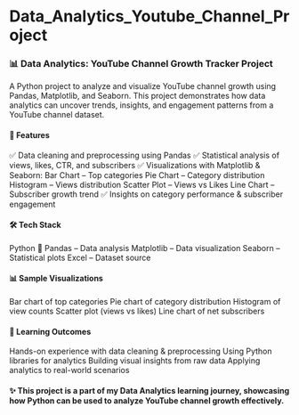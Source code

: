 # Data_Analytics_Youtube_Channel_Project

### 📊 Data Analytics: YouTube Channel Growth Tracker Project

A Python project to analyze and visualize YouTube channel growth using Pandas, Matplotlib, and Seaborn.
This project demonstrates how data analytics can uncover trends, insights, and engagement patterns from a YouTube channel dataset.

#### 🚀 Features

✅ Data cleaning and preprocessing using Pandas
✅ Statistical analysis of views, likes, CTR, and subscribers
✅ Visualizations with Matplotlib & Seaborn:
Bar Chart – Top categories
Pie Chart – Category distribution
Histogram – Views distribution
Scatter Plot – Views vs Likes
Line Chart – Subscriber growth trend
✅ Insights on category performance & subscriber engagement


#### 🛠️ Tech Stack
Python 🐍
Pandas – Data analysis
Matplotlib – Data visualization
Seaborn – Statistical plots
Excel – Dataset source

#### 📊 Sample Visualizations
Bar chart of top categories
Pie chart of category distribution
Histogram of view counts
Scatter plot (views vs likes)
Line chart of net subscribers

#### 🎯 Learning Outcomes
Hands-on experience with data cleaning & preprocessing
Using Python libraries for analytics
Building visual insights from raw data
Applying analytics to real-world scenarios

#### ✨ This project is a part of my Data Analytics learning journey, showcasing how Python can be used to analyze YouTube channel growth effectively.

